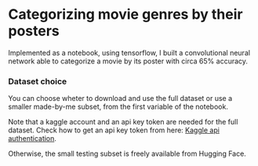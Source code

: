 # Categorizing movie genres by their posters
Implemented as a notebook, using tensorflow, I built a convolutional neural network able to categorize a movie by its poster with circa 65% accuracy.

### Dataset choice
You can choose wheter to download and use the full dataset or use a smaller made-by-me subset, from the first variable of the notebook.

Note that a kaggle account and an api key token are needed for the full dataset.
Check how to get an api key token from here: [Kaggle api authentication](https://www.kaggle.com/docs/api#authentication).

Otherwise, the small testing subset is freely available from Hugging Face.

